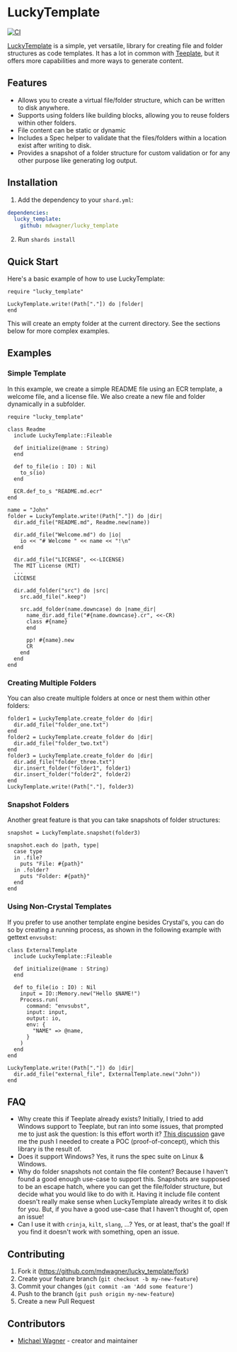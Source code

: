 # LuckyTemplate

[![CI](https://github.com/mdwagner/lucky_template/actions/workflows/ci.yml/badge.svg)](https://github.com/mdwagner/lucky_template/actions/workflows/ci.yml)

[LuckyTemplate](https://github.com/mdwagner/lucky_template) is a simple, yet versatile, library for creating file and folder structures as code templates. It has a lot in common with [Teeplate](https://github.com/mosop/teeplate), but it offers more capabilities and more ways to generate content.

## Features

* Allows you to create a virtual file/folder structure, which can be written to disk anywhere.
* Supports using folders like building blocks, allowing you to reuse folders within other folders.
* File content can be static or dynamic
* Includes a Spec helper to validate that the files/folders within a location exist after writing to disk.
* Provides a snapshot of a folder structure for custom validation or for any other purpose like generating log output.

## Installation

1. Add the dependency to your `shard.yml`:

  ```yaml
  dependencies:
    lucky_template:
      github: mdwagner/lucky_template
  ```

2. Run `shards install`

## Quick Start

Here's a basic example of how to use LuckyTemplate:

```crystal
require "lucky_template"

LuckyTemplate.write!(Path["."]) do |folder|
end
```

This will create an empty folder at the current directory. See the sections below for more complex examples.

## Examples

### Simple Template

In this example, we create a simple README file using an ECR template, a welcome file, and a license file. We also create a new file and folder dynamically in a subfolder.

```crystal
require "lucky_template"

class Readme
  include LuckyTemplate::Fileable

  def initialize(@name : String)
  end

  def to_file(io : IO) : Nil
    to_s(io)
  end

  ECR.def_to_s "README.md.ecr"
end

name = "John"
folder = LuckyTemplate.write!(Path["."]) do |dir|
  dir.add_file("README.md", Readme.new(name))

  dir.add_file("Welcome.md") do |io|
    io << "# Welcome " << name << "!\n"
  end

  dir.add_file("LICENSE", <<-LICENSE)
  The MIT License (MIT)
  ...
  LICENSE

  dir.add_folder("src") do |src|
    src.add_file(".keep")

    src.add_folder(name.downcase) do |name_dir|
      name_dir.add_file("#{name.downcase}.cr", <<-CR)
      class #{name}
      end

      pp! #{name}.new
      CR
    end
  end
end
```

### Creating Multiple Folders

You can also create multiple folders at once or nest them within other folders:

```crystal
folder1 = LuckyTemplate.create_folder do |dir|
  dir.add_file("folder_one.txt")
end
folder2 = LuckyTemplate.create_folder do |dir|
  dir.add_file("folder_two.txt")
end
folder3 = LuckyTemplate.create_folder do |dir|
  dir.add_file("folder_three.txt")
  dir.insert_folder("folder1", folder1)
  dir.insert_folder("folder2", folder2)
end
LuckyTemplate.write!(Path["."], folder3)
```

### Snapshot Folders

Another great feature is that you can take snapshots of folder structures:

```crystal
snapshot = LuckyTemplate.snapshot(folder3)

snapshot.each do |path, type|
  case type
  in .file?
    puts "File: #{path}"
  in .folder?
    puts "Folder: #{path}"
  end
end
```

### Using Non-Crystal Templates

If you prefer to use another template engine besides Crystal's, you can do so by creating a running process, as shown in the following example with gettext `envsubst`:

```crystal
class ExternalTemplate
  include LuckyTemplate::Fileable

  def initialize(@name : String)
  end

  def to_file(io : IO) : Nil
    input = IO::Memory.new("Hello $NAME!")
    Process.run(
      command: "envsubst",
      input: input,
      output: io,
      env: {
        "NAME" => @name,
      }
    )
  end
end

LuckyTemplate.write!(Path["."]) do |dir|
  dir.add_file("external_file", ExternalTemplate.new("John"))
end
```

## FAQ

- Why create this if Teeplate already exists? Initially, I tried to add Windows support to Teeplate, but ran into some issues, that prompted me to just ask the question: Is this effort worth it? [This discussion](https://github.com/luckyframework/lucky/discussions/1812) gave me the push I needed to create a POC (proof-of-concept), which this library is the result of.
- Does it support Windows? Yes, it runs the spec suite on Linux & Windows.
- Why do folder snapshots not contain the file content? Because I haven't found a good enough use-case to support this. Snapshots are supposed to be an escape hatch, where you can get the file/folder structure, but decide what you would like to do with it. Having it include file content doesn't really make sense when LuckyTemplate already writes it to disk for you. But, if you have a good use-case that I haven't thought of, open an issue!
- Can I use it with `crinja`, `kilt`, `slang`, <insert templating language>...? Yes, or at least, that's the goal! If you find it doesn't work with something, open an issue.

## Contributing

1. Fork it (<https://github.com/mdwagner/lucky_template/fork>)
2. Create your feature branch (`git checkout -b my-new-feature`)
3. Commit your changes (`git commit -am 'Add some feature'`)
4. Push to the branch (`git push origin my-new-feature`)
5. Create a new Pull Request

## Contributors

- [Michael Wagner](https://github.com/mdwagner) - creator and maintainer
